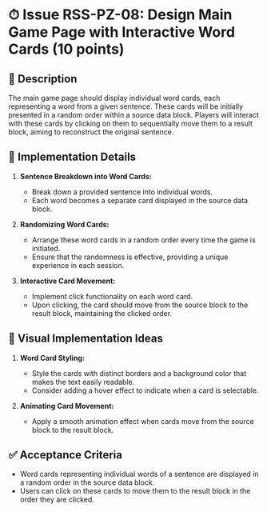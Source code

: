 # ⏱ Issue RSS-PZ-08: Design Main Game Page with Interactive Word Cards (10 points)

## 📝 Description

The main game page should display individual word cards, each representing a word from a given sentence. These cards will be initially presented in a random order within a source data block. Players will interact with these cards by clicking on them to sequentially move them to a result block, aiming to reconstruct the original sentence.

## 🔨 Implementation Details

1. **Sentence Breakdown into Word Cards:**
   - Break down a provided sentence into individual words.
   - Each word becomes a separate card displayed in the source data block.

2. **Randomizing Word Cards:**
   - Arrange these word cards in a random order every time the game is initiated.
   - Ensure that the randomness is effective, providing a unique experience in each session.

3. **Interactive Card Movement:**
   - Implement click functionality on each word card.
   - Upon clicking, the card should move from the source block to the result block, maintaining the clicked order.

## 🎨 Visual Implementation Ideas

1. **Word Card Styling:**
   - Style the cards with distinct borders and a background color that makes the text easily readable.
   - Consider adding a hover effect to indicate when a card is selectable.

2. **Animating Card Movement:**
   - Apply a smooth animation effect when cards move from the source block to the result block.

## ✅ Acceptance Criteria

- Word cards representing individual words of a sentence are displayed in a random order in the source data block.
- Users can click on these cards to move them to the result block in the order they are clicked.
